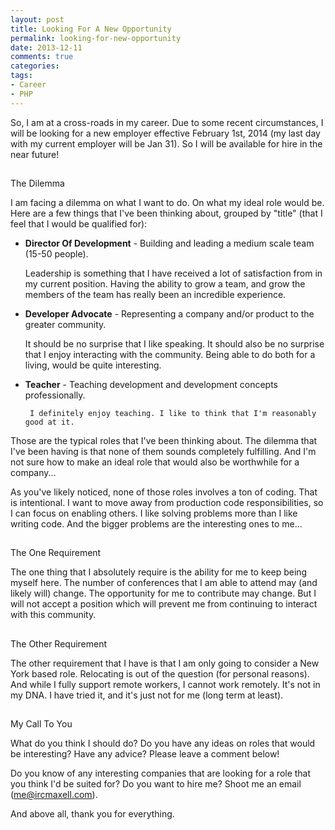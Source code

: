 ```yaml
---
layout: post
title: Looking For A New Opportunity
permalink: looking-for-new-opportunity
date: 2013-12-11
comments: true
categories:
tags:
- Career
- PHP
---
```


So, I am at a cross-roads in my career. Due to some recent circumstances, I will be looking for a new employer effective February 1st, 2014 (my last day with my current employer will be Jan 31). So I will be available for hire in the near future!<!--more-->
## 
The Dilemma


I am facing a dilemma on what I want to do. On what my ideal role would be. Here are a few things that I've been thinking about, grouped by "title" (that I feel that I would be qualified for):
 * **Director Of Development** - Building and leading a medium scale team (15-50 people).
    
    Leadership is something that I have received a lot of satisfaction from in my current position. Having the ability to grow a team, and grow the members of the team has really been an incredible experience.
 * **Developer Advocate** - Representing a company and/or product to the greater community.
    
    It should be no surprise that I like speaking. It should also be no surprise that I enjoy interacting with the community. Being able to do both for a living, would be quite interesting.
 * **Teacher** - Teaching development and development concepts professionally.
    
        I definitely enjoy teaching. I like to think that I'm reasonably good at it.


Those are the typical roles that I've been thinking about. The dilemma that I've been having is that none of them sounds completely fulfilling. And I'm not sure how to make an ideal role that would also be worthwhile for a company...

As you've likely noticed, none of those roles involves a ton of coding. That is intentional. I want to move away from production code responsibilities, so I can focus on enabling others. I like solving problems more than I like writing code. And the bigger problems are the interesting ones to me...
## 
The One Requirement


The one thing that I absolutely require is the ability for me to keep being myself here. The number of conferences that I am able to attend may (and likely will) change. The opportunity for me to contribute may change. But I will not accept a position which will prevent me from continuing to interact with this community.
## 
The Other Requirement


The other requirement that I have is that I am only going to consider a New York based role. Relocating is out of the question (for personal reasons). And while I fully support remote workers, I cannot work remotely. It's not in my DNA. I have tried it, and it's just not for me (long term at least).
## 
My Call To You


What do you think I should do? Do you have any ideas on roles that would be interesting? Have any advice? Please leave a comment below!

Do you know of any interesting companies that are looking for a role that you think I'd be suited for? Do you want to hire me? Shoot me an email (me@ircmaxell.com).

And above all, thank you for everything.